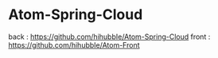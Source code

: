 # Atom-Spring-Cloud

back : https://github.com/hihubbIe/Atom-Spring-Cloud
front : https://github.com/hihubbIe/Atom-Front
